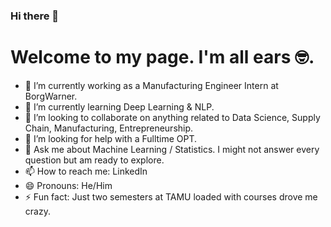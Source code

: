 ### Hi there 👋
# Welcome to my page. I'm all ears 🤓.

- 🔭 I’m currently working as a Manufacturing Engineer Intern at BorgWarner.
- 🌱 I’m currently learning Deep Learning & NLP.
- 👯 I’m looking to collaborate on anything related to Data Science, Supply Chain, Manufacturing, Entrepreneurship.
- 🤔 I’m looking for help with a Fulltime OPT.
- 💬 Ask me about Machine Learning / Statistics. I might not answer every question but am ready to explore.
- 📫 How to reach me: LinkedIn
- 😄 Pronouns: He/Him
- ⚡ Fun fact: Just two semesters at TAMU loaded with courses drove me crazy.
